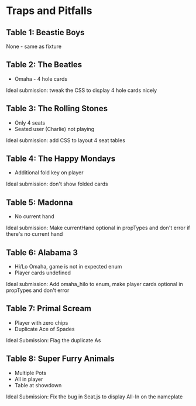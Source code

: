 Traps and Pitfalls
==================

Table 1: Beastie Boys
---------------------

None - same as fixture

Table 2: The Beatles
--------------------

* Omaha - 4 hole cards

Ideal submission: tweak the CSS to display 4 hole cards nicely

Table 3: The Rolling Stones
---------------------------

* Only 4 seats
* Seated user (Charlie) not playing

Ideal submission: add CSS to layout 4 seat tables

Table 4: The Happy Mondays
--------------------------

* Additional fold key on player

Ideal submission: don't show folded cards

Table 5: Madonna
----------------

* No current hand

Ideal submission: Make currentHand optional in propTypes and don't error if there's no current hand

Table 6: Alabama 3
------------------

* Hi/Lo Omaha, game is not in expected enum
* Player cards undefined

Ideal submission: Add omaha_hilo to enum, make player cards optional in propTypes and don't error

Table 7: Primal Scream
----------------------

* Player with zero chips
* Duplicate Ace of Spades

Ideal Submission: Flag the duplicate As

Table 8: Super Furry Animals
-----------------------------

* Multiple Pots
* All in player
* Table at showdown

Ideal Submission: Fix the bug in Seat.js to display All-In on the nameplate
